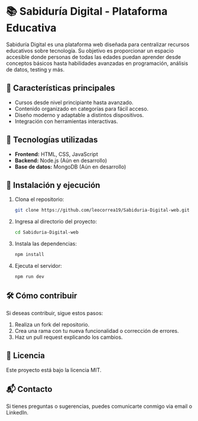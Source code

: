 # 📚 Sabiduría Digital - Plataforma Educativa

Sabiduría Digital es una plataforma web diseñada para centralizar recursos educativos sobre tecnología. 
Su objetivo es proporcionar un espacio accesible donde personas de todas las edades puedan aprender desde conceptos básicos hasta habilidades avanzadas en programación, análisis de datos, testing y más.

## 🌟 Características principales
- Cursos desde nivel principiante hasta avanzado.
- Contenido organizado en categorías para fácil acceso.
- Diseño moderno y adaptable a distintos dispositivos.
- Integración con herramientas interactivas.

## 🚀 Tecnologías utilizadas
- **Frontend:** HTML, CSS, JavaScript
- **Backend:** Node.js (Aún en desarrollo)
- **Base de datos:** MongoDB (Aún en desarrollo)

## 🔧 Instalación y ejecución
1. Clona el repositorio:
   ```bash
   git clone https://github.com/leocorrea19/Sabiduria-Digital-web.git
   ```
2. Ingresa al directorio del proyecto:
   ```bash
   cd Sabiduria-Digital-web
   ```
3. Instala las dependencias:
   ```bash
   npm install
   ```
4. Ejecuta el servidor:
   ```bash
   npm run dev
   ```

## 🛠 Cómo contribuir
Si deseas contribuir, sigue estos pasos:
1. Realiza un fork del repositorio.
2. Crea una rama con tu nueva funcionalidad o corrección de errores.
3. Haz un pull request explicando los cambios.

## 📜 Licencia
Este proyecto está bajo la licencia MIT.

## 📬 Contacto
Si tienes preguntas o sugerencias, puedes comunicarte conmigo via email o LinkedIn.

